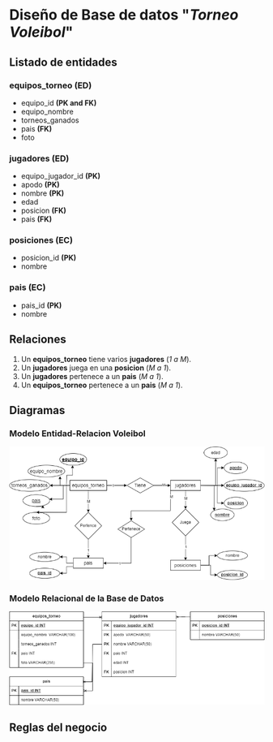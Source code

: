 # Diseño de Base de datos "_Torneo Voleibol_"

## Listado de entidades

### equipos_torneo **(ED)**

- equipo_id **(PK and FK)**
- equipo_nombre 
- torneos_ganados
- pais **(FK)**
- foto

### jugadores **(ED)**

- equipo_jugador_id **(PK)**
- apodo **(PK)**
- nombre **(PK)**
- edad 
- posicion **(FK)**
- pais **(FK)**


### posiciones **(EC)**

- posicion_id **(PK)**
- nombre

### pais **(EC)**

- pais_id **(PK)**
- nombre

## Relaciones

1. Un **equipos_torneo** tiene varios **jugadores** (_1 a M_).
1. Un **jugadores** juega en una **posicion** (_M a 1_).
1. Un **jugadores** pertenece a un **pais** (_M a 1_).
1. Un **equipos_torneo** pertenece a un **pais** (_M a 1_).

## Diagramas

### Modelo Entidad-Relacion Voleibol
![Modelo Entidad-Relacion Voleibol](./diagramasBD/DiagramaERVoleibol.png)

### Modelo Relacional de la Base de Datos
![Modelo Relacional de la Base de Datos Voleibol](./diagramasBD/ModeloRelacionalVolBD.png)

## Reglas del negocio